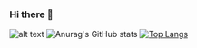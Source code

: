 ### Hi there 👋
![alt text](https://www.codewars.com/users/physrow/badges/large "code wars")
![Anurag's GitHub stats](https://github-readme-stats.vercel.app/api?username=physrow&show_icons=true&theme=synthwave)
[![Top Langs](https://github-readme-stats.vercel.app/api/top-langs/?username=physrow&layout=compact)](https://github.com/anuraghazra/github-readme-stats)
